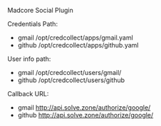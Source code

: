 Madcore Social Plugin

Credentials Path:
- gmail
    /opt/credcollect/apps/gmail.yaml
- github
    /opt/credcollect/apps/github.yaml


User info path:
- gmail
    /opt/credcollect/users/gmail/
- github
    /opt/credcollect/users/github

Callback URL:
- gmail
    http://api.solve.zone/authorize/google/
- github
    http://api.solve.zone/authorize/google/